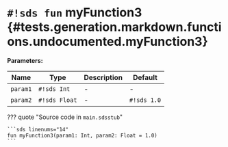 # `#!sds fun` myFunction3 {#tests.generation.markdown.functions.undocumented.myFunction3}

**Parameters:**

| Name | Type | Description | Default |
|------|------|-------------|---------|
| `param1` | `#!sds Int` | - | - |
| `param2` | `#!sds Float` | - | `#!sds 1.0` |

??? quote "Source code in `main.sdsstub`"

    ```sds linenums="14"
    fun myFunction3(param1: Int, param2: Float = 1.0)
    ```

